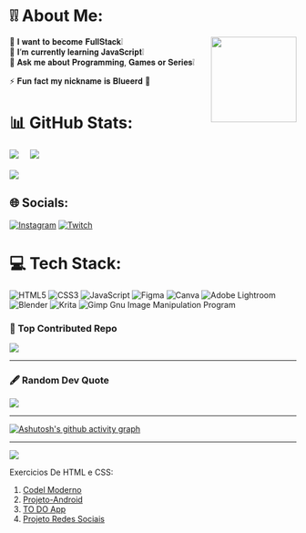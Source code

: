 # ❕❕ About Me:
<img align="right" width="150px" src="https://media.discordapp.net/attachments/808414866711773227/1176676290363916339/86l9a0.gif?ex=656fbc31&is=655d4731&hm=aa48e7e1e2effa7c05717e2572f7fab4d50e288909bb0b93d0320c6df00265ef&=">
💎 𝐈 𝐰𝐚𝐧𝐭 𝐭𝐨 𝐛𝐞𝐜𝐨𝐦𝐞 𝐅𝐮𝐥𝐥𝐒𝐭𝐚𝐜𝐤❕<br>
📖 𝐈’𝐦 𝐜𝐮𝐫𝐫𝐞𝐧𝐭𝐥𝐲 𝐥𝐞𝐚𝐫𝐧𝐢𝐧𝐠 𝐉𝐚𝐯𝐚𝐒𝐜𝐫𝐢𝐩𝐭❕<br>
💬 𝐀𝐬𝐤 𝐦𝐞 𝐚𝐛𝐨𝐮𝐭 𝐏𝐫𝐨𝐠𝐫𝐚𝐦𝐦𝐢𝐧𝐠, 𝐆𝐚𝐦𝐞𝐬 𝐨𝐫 𝐒𝐞𝐫𝐢𝐞𝐬❕<br>

⚡ 𝐅𝐮𝐧 𝐟𝐚𝐜𝐭 𝐦𝐲 𝐧𝐢𝐜𝐤𝐧𝐚𝐦𝐞 𝐢𝐬 𝐁𝐥𝐮𝐞𝐞𝐫𝐝 🔵

# 📊 GitHub Stats:
<div>
 <img src="https://github-readme-stats.vercel.app/api?username=VictoriaEsteves&theme=nightowl&hide_border=true&include_all_commits=true&count_private=true"> &nbsp &nbsp
 <img src="https://github-readme-stats.vercel.app/api/top-langs/?username=VictoriaEsteves&theme=nightowl&hide_border=true&include_all_commits=true&count_private=true&layout=compact">
 <br>
 <br>
 <img src="https://github-readme-streak-stats.herokuapp.com/?user=VictoriaEsteves&theme=nightowl&hide_border=true"><br/>
</div>

## 🌐 Socials: 
[![Instagram](https://img.shields.io/badge/Instagram-543DE0?style=for-the-badge&logo=instagram&logoColor=white)](https://instagram.com/Victoria.Esteves) [![Twitch](https://img.shields.io/badge/Twitch-9146FF?style=for-the-badge&logo=twitch&logoColor=white)](https://twitch.tv/Blueerd) 

# 💻 Tech Stack:
![HTML5](https://img.shields.io/badge/html5-%23E34F26.svg?style=for-the-badge&logo=html5&logoColor=white) ![CSS3](https://img.shields.io/badge/css3-%231572B6.svg?style=for-the-badge&logo=css3&logoColor=white)  ![JavaScript](https://img.shields.io/badge/javascript-%23323330.svg?style=for-the-badge&logo=javascript&logoColor=%23F7DF1E) ![Figma](https://img.shields.io/badge/figma-%23F24E1E.svg?style=for-the-badge&logo=figma&logoColor=white) ![Canva](https://img.shields.io/badge/Canva-%2300C4CC.svg?style=for-the-badge&logo=Canva&logoColor=white) ![Adobe Lightroom](https://img.shields.io/badge/Adobe%20Lightroom-31A8FF.svg?style=for-the-badge&logo=Adobe%20Lightroom&logoColor=white) ![Blender](https://img.shields.io/badge/blender-%23F5792A.svg?style=for-the-badge&logo=blender&logoColor=white) ![Krita](https://img.shields.io/badge/Krita-203759?style=for-the-badge&logo=krita&logoColor=EEF37B) ![Gimp Gnu Image Manipulation Program](https://img.shields.io/badge/Gimp-657D8B?style=for-the-badge&logo=gimp&logoColor=FFFFFF) 

### 💎 Top Contributed Repo
![](https://github-contributor-stats.vercel.app/api?username=VictoriaEsteves&limit=5&theme=nightowl&combine_all_yearly_contributions=true)

---

### 🖋 Random Dev Quote
![](https://quotes-github-readme.vercel.app/api?type=horizontal&theme=dark)

---

[![Ashutosh's github activity graph](https://github-readme-activity-graph.vercel.app/graph?username=VictoriaEsteves&bg_color=0d1117&color=7fdbca&line=a77ecb&point=e3e3e3&area=true&hide_border=true)](https://github.com/ashutosh00710/github-readme-activity-graph)

---
[![](https://visitcount.itsvg.in/api?id=VictoriaEsteves&icon=5&color=12)](https://visitcount.itsvg.in)


<!-- Proudly created with GPRM ( https://gprm.itsvg.in ) -->

Exercicios De HTML e CSS:
<div>
    <ol>
        <li> <a href="https://victoriaesteves.github.io/Cordel-Moderno/" target="_blank">Codel Moderno</a></li>
        <li> <a href="https://victoriaesteves.github.io/Projeto-Android/" target="_blank">Projeto-Android</a></li>
        <li> <a href="https://victoriaesteves.github.io/TodoApp/" target="_blank">TO DO App</a></li>
        <li> <a href="https://victoriaesteves.github.io/Projeto-Social/" target="_blank">Projeto Redes Sociais</a> </li>
    </ol>
</div>

